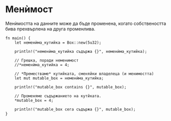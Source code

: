 # Менѝмост

Менѝмостта на данните може да бъде променена, когато собствеността бива
прехвърлена на друга променлива.

```rust,editable
fn main() {
    let неменѝма_кутийка = Box::new(5u32);

    println!("неменѝма_кутийка съдържа {}", неменѝма_кутийка);

    // Грешка, поради неменимост
    //*неменѝма_кутийка = 4;

    // *Преместваме* кутийката, сменяйки владелеца (и менимостта)
    let mut mutable_box = неменѝма_кутийка;

    println!("mutable_box contains {}", mutable_box);

    // Променяме съдържанието на кутйката.
    *mutable_box = 4;

    println!("mutable_box сега съдържа {}", mutable_box);
}
```
